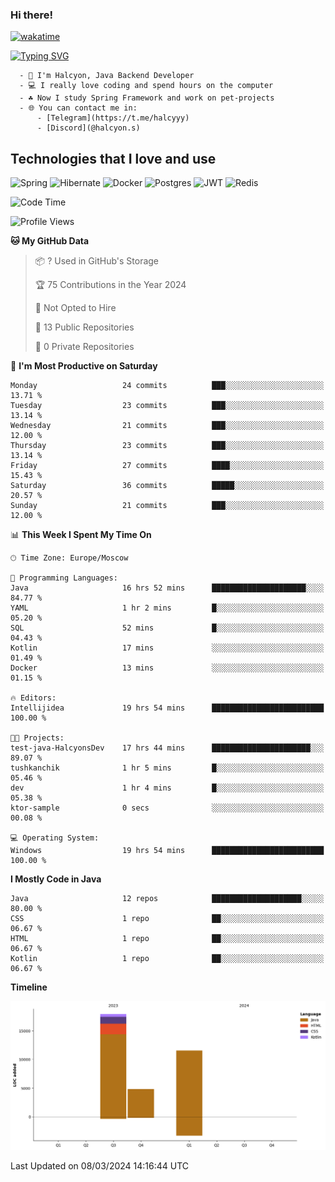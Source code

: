 ### Hi there!

[![wakatime](https://wakatime.com/badge/user/90f2aa9d-9eab-4b9e-a54d-b151edf7f271.svg)](https://wakatime.com/@90f2aa9d-9eab-4b9e-a54d-b151edf7f271)

[![Typing SVG](https://readme-typing-svg.herokuapp.com/?color=44944A&lines=Telegram:+@halcyyy)](https://t.me/halcyyy)

```
  - 👋 I'm Halcyon, Java Backend Developer
  - 💻 I really love coding and spend hours on the computer
  - ☘️ Now I study Spring Framework and work on pet-projects
  - 🌐 You can contact me in:
      - [Telegram](https://t.me/halcyyy)
      - [Discord](@halcyon.s)
```

## Technologies that I love and use
![Spring](https://img.shields.io/badge/spring-%236DB33F.svg?style=for-the-badge&logo=spring&logoColor=white)
![Hibernate](https://img.shields.io/badge/Hibernate-59666C?style=for-the-badge&logo=Hibernate&logoColor=white)
![Docker](https://img.shields.io/badge/docker-%230db7ed.svg?style=for-the-badge&logo=docker&logoColor=white)
![Postgres](https://img.shields.io/badge/postgres-%23316192.svg?style=for-the-badge&logo=postgresql&logoColor=white)
![JWT](https://img.shields.io/badge/JWT-black?style=for-the-badge&logo=JSON%20web%20tokens)
![Redis](https://img.shields.io/badge/redis-%23DD0031.svg?style=for-the-badge&logo=redis&logoColor=white)

<!--START_SECTION:waka-->
![Code Time](http://img.shields.io/badge/Code%20Time-562%20hrs%2048%20mins-blue)

![Profile Views](http://img.shields.io/badge/Profile%20Views-169-blue)

**🐱 My GitHub Data** 

> 📦 ? Used in GitHub's Storage 
 > 
> 🏆 75 Contributions in the Year 2024
 > 
> 🚫 Not Opted to Hire
 > 
> 📜 13 Public Repositories 
 > 
> 🔑 0 Private Repositories 
 > 
📅 **I'm Most Productive on Saturday** 

```text
Monday                   24 commits          ███░░░░░░░░░░░░░░░░░░░░░░   13.71 % 
Tuesday                  23 commits          ███░░░░░░░░░░░░░░░░░░░░░░   13.14 % 
Wednesday                21 commits          ███░░░░░░░░░░░░░░░░░░░░░░   12.00 % 
Thursday                 23 commits          ███░░░░░░░░░░░░░░░░░░░░░░   13.14 % 
Friday                   27 commits          ████░░░░░░░░░░░░░░░░░░░░░   15.43 % 
Saturday                 36 commits          █████░░░░░░░░░░░░░░░░░░░░   20.57 % 
Sunday                   21 commits          ███░░░░░░░░░░░░░░░░░░░░░░   12.00 % 
```


📊 **This Week I Spent My Time On** 

```text
🕑︎ Time Zone: Europe/Moscow

💬 Programming Languages: 
Java                     16 hrs 52 mins      █████████████████████░░░░   84.77 % 
YAML                     1 hr 2 mins         █░░░░░░░░░░░░░░░░░░░░░░░░   05.20 % 
SQL                      52 mins             █░░░░░░░░░░░░░░░░░░░░░░░░   04.43 % 
Kotlin                   17 mins             ░░░░░░░░░░░░░░░░░░░░░░░░░   01.49 % 
Docker                   13 mins             ░░░░░░░░░░░░░░░░░░░░░░░░░   01.15 % 

🔥 Editors: 
Intellijidea             19 hrs 54 mins      █████████████████████████   100.00 % 

🐱‍💻 Projects: 
test-java-HalcyonsDev    17 hrs 44 mins      ██████████████████████░░░   89.07 % 
tushkanchik              1 hr 5 mins         █░░░░░░░░░░░░░░░░░░░░░░░░   05.46 % 
dev                      1 hr 4 mins         █░░░░░░░░░░░░░░░░░░░░░░░░   05.38 % 
ktor-sample              0 secs              ░░░░░░░░░░░░░░░░░░░░░░░░░   00.08 % 

💻 Operating System: 
Windows                  19 hrs 54 mins      █████████████████████████   100.00 % 
```

**I Mostly Code in Java** 

```text
Java                     12 repos            ████████████████████░░░░░   80.00 % 
CSS                      1 repo              ██░░░░░░░░░░░░░░░░░░░░░░░   06.67 % 
HTML                     1 repo              ██░░░░░░░░░░░░░░░░░░░░░░░   06.67 % 
Kotlin                   1 repo              ██░░░░░░░░░░░░░░░░░░░░░░░   06.67 % 
```



**Timeline**

![Lines of Code chart](https://raw.githubusercontent.com/HalcyonsDev/HalcyonsDev/main/assets/bar_graph.png)


 Last Updated on 08/03/2024 14:16:44 UTC
<!--END_SECTION:waka-->
